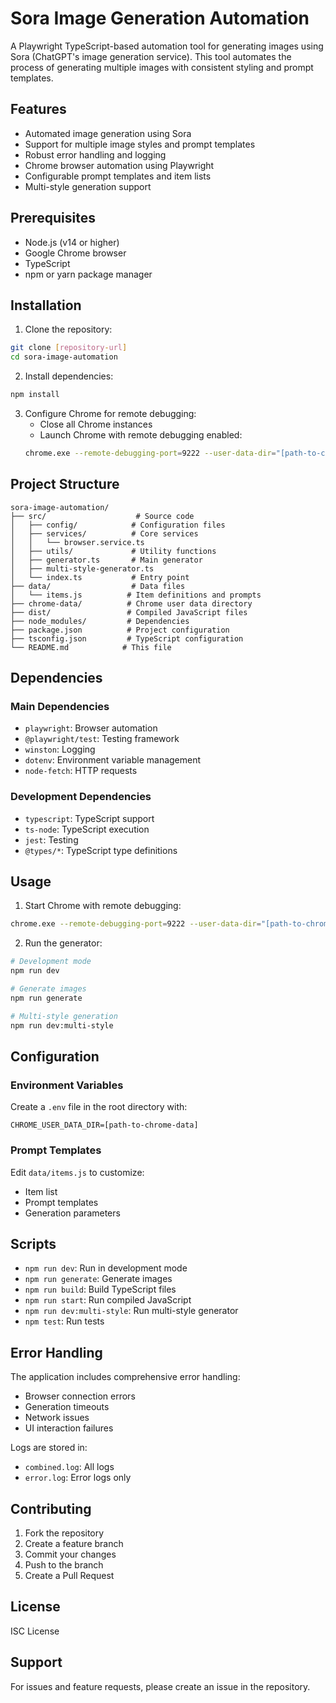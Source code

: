 # Sora Image Generation Automation

A Playwright TypeScript-based automation tool for generating images using Sora (ChatGPT's image generation service). This tool automates the process of generating multiple images with consistent styling and prompt templates.

## Features

- Automated image generation using Sora
- Support for multiple image styles and prompt templates
- Robust error handling and logging
- Chrome browser automation using Playwright
- Configurable prompt templates and item lists
- Multi-style generation support

## Prerequisites

- Node.js (v14 or higher)
- Google Chrome browser
- TypeScript
- npm or yarn package manager

## Installation

1. Clone the repository:
```bash
git clone [repository-url]
cd sora-image-automation
```

2. Install dependencies:
```bash
npm install
```

3. Configure Chrome for remote debugging:
   - Close all Chrome instances
   - Launch Chrome with remote debugging enabled:
   ```bash
   chrome.exe --remote-debugging-port=9222 --user-data-dir="[path-to-chrome-data]"
   ```

## Project Structure

```
sora-image-automation/
├── src/                    # Source code
│   ├── config/            # Configuration files
│   ├── services/          # Core services
│   │   └── browser.service.ts
│   ├── utils/             # Utility functions
│   ├── generator.ts       # Main generator
│   ├── multi-style-generator.ts
│   └── index.ts           # Entry point
├── data/                  # Data files
│   └── items.js          # Item definitions and prompts
├── chrome-data/          # Chrome user data directory
├── dist/                 # Compiled JavaScript files
├── node_modules/         # Dependencies
├── package.json          # Project configuration
├── tsconfig.json         # TypeScript configuration
└── README.md            # This file
```

## Dependencies

### Main Dependencies
- `playwright`: Browser automation
- `@playwright/test`: Testing framework
- `winston`: Logging
- `dotenv`: Environment variable management
- `node-fetch`: HTTP requests

### Development Dependencies
- `typescript`: TypeScript support
- `ts-node`: TypeScript execution
- `jest`: Testing
- `@types/*`: TypeScript type definitions

## Usage

1. Start Chrome with remote debugging:
```bash
chrome.exe --remote-debugging-port=9222 --user-data-dir="[path-to-chrome-data]"
```

2. Run the generator:
```bash
# Development mode
npm run dev

# Generate images
npm run generate

# Multi-style generation
npm run dev:multi-style
```

## Configuration

### Environment Variables
Create a `.env` file in the root directory with:
```
CHROME_USER_DATA_DIR=[path-to-chrome-data]
```

### Prompt Templates
Edit `data/items.js` to customize:
- Item list
- Prompt templates
- Generation parameters

## Scripts

- `npm run dev`: Run in development mode
- `npm run generate`: Generate images
- `npm run build`: Build TypeScript files
- `npm run start`: Run compiled JavaScript
- `npm run dev:multi-style`: Run multi-style generator
- `npm test`: Run tests

## Error Handling

The application includes comprehensive error handling:
- Browser connection errors
- Generation timeouts
- Network issues
- UI interaction failures

Logs are stored in:
- `combined.log`: All logs
- `error.log`: Error logs only

## Contributing

1. Fork the repository
2. Create a feature branch
3. Commit your changes
4. Push to the branch
5. Create a Pull Request

## License

ISC License

## Support

For issues and feature requests, please create an issue in the repository. 